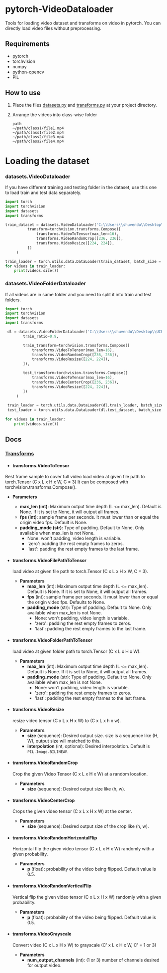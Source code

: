 # pytorch-VideoDataloader
Tools for loading video dataset and transforms on video in pytorch. You can directly load video files without preprocessing.

## Requirements

+ pytorch
+ torchvision
+ numpy
+ python-opencv
+ PIL

## How to use

1. Place the files [datasets.py](./datasets.py) and [transforms.py](./transforms.py) at your project directory.

2. Arrange the videos into class-wise folder

   ```csv
   path
   ~/path/class1/file1.mp4
   ~/path/class1/file2.mp4
   ~/path/class2/file3.mp4
   ~/path/class2/file4.mp4
   ```

# Loading the dataset
### **datasets.VideoDataloader**
If you have different training and testing folder in the dataset, use this one to load train and test data separately.

   ```python
   import torch
   import torchvision
   import datasets
   import transforms
   
   train_dataset = datasets.VideoDataloader('C:\\Users\\shuvendu\\Desktop\\UCF-101\\train',
             transform=torchvision.transforms.Compose([
                 transforms.VideoToTensor(max_len=16),
                 transforms.VideoRandomCrop([236, 236]),
                 transforms.VideoResize([224, 224]),
             ])
        )

   train_loader = torch.utils.data.DataLoader(train_dataset, batch_size = 2, shuffle = True)
   for videos in train_loader:
       print(videos.size())
   ```

### **datasets.VideoFolderDataloader**
If all videos are in same folder and you need to split it into train and test folders.

   ```python
   import torch
   import torchvision
   import datasets
   import transforms
   
    dl = datasets.VideoFolderDataloader('C:\\Users\\shuvendu\\Desktop\\UCF',
           train_ratio=0.9,

           train_transform=torchvision.transforms.Compose([
               transforms.VideoToTensor(max_len=16),
               transforms.VideoRandomCrop([236, 236]),
               transforms.VideoResize([224, 224]),
           ]),

           test_transform=torchvision.transforms.Compose([
               transforms.VideoToTensor(max_len=16),
               transforms.VideoCenterCrop([236, 236]),
               transforms.VideoResize([224, 224]),
           ])
        )
    
    train_loader = torch.utils.data.DataLoader(dl.train_loader, batch_size = 2, shuffle = True)
    test_loader = torch.utils.data.DataLoader(dl.test_dataset, batch_size = 2, shuffle = True)
    
for videos in train_loader:
       print(videos.size())
   ```
## Docs

### [Transforms](./transforms.py)

+ #### **transforms.VideoToTensor** 
Best frame sample to cover full video
load video at given file path to torch.Tensor (C x L x H x W, C = 3) 
It can be composed with torchvision.transforms.Compose().

  + **Parameters**
    + **max_len (int)**: Maximum output time depth (L <= max_len). Default is None.
        If it is set to None, it will output all frames.
    + **fps (int)**: sample frame per seconds. It must lower than or equal the origin video fps.
        Default is None.
    + **padding_mode (str)**: Type of padding. Default to None. Only available when max_len is not None.
        - None: won't padding, video length is variable.
        - 'zero': padding the rest empty frames to zeros.
        - 'last': padding the rest empty frames to the last frame.

+ #### **transforms.VideoFilePathToTensor** 
  load video at given file path to torch.Tensor (C x L x H x W, C = 3). 



  + **Parameters**
    + **max_len** (int): Maximum output time depth (L <= max_len). Default is None. If it is set to None, it will output all frames. 
    + **fps** (int): sample frame per seconds. It must lower than or equal the origin video fps. Defaults to None. 
    + **padding_mode** (str): Type of padding. Default to None. Only available when max_len is not None.
      + None: won't padding, video length is variable.
      + 'zero': padding the rest empty frames to zeros.
      + 'last': padding the rest empty frames to the last frame.

+ #### **transforms.VideoFolderPathToTensor**

  load video at given folder path to torch.Tensor (C x L x H x W).

  + **Parameters**
    + **max_len** (int): Maximum output time depth (L <= max_len). Default is None. If it is set to None, it will output all frames. 
    + **padding_mode** (str): Type of padding. Default to None. Only available when max_len is not None.
      + None: won't padding, video length is variable.
      + 'zero': padding the rest empty frames to zeros.
      + 'last': padding the rest empty frames to the last frame.

+ #### **transforms.VideoResize**

  resize video tensor (C x L x H x W) to (C x L x h x w).

  + **Parameters**
    + **size** (sequence): Desired output size. size is a sequence like (H, W), output size will matched to this.
    + **interpolation** (int, optional): Desired interpolation. Default is `PIL.Image.BILINEAR`

+ #### **transforms.VideoRandomCrop**

  Crop the given Video Tensor (C x L x H x W) at a random location.

  + **Parameters**
    + **size** (sequence): Desired output size like (h, w).

+ #### **transforms.VideoCenterCrop**

  Crops the given video tensor (C x L x H x W) at the center.

  + **Parameters**
    + **size** (sequence): Desired output size of the crop like (h, w).

+ #### **transforms.VideoRandomHorizontalFlip**

  Horizontal flip the given video tensor (C x L x H x W) randomly with a given probability.

  + **Parameters**
    + **p** (float): probability of the video being flipped. Default value is 0.5.

+ #### **transforms.VideoRandomVerticalFlip**

  Vertical flip the given video tensor (C x L x H x W) randomly with a given probability.

  + **Parameters**
    + **p** (float): probability of the video being flipped. Default value is 0.5.

+ #### **transforms.VideoGrayscale**

  Convert video (C x L x H x W) to grayscale (C' x L x H x W, C' = 1 or 3)

  + **Parameters**
    + **num_output_channels** (int): (1 or 3) number of channels desired for output video.
